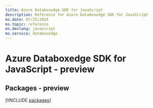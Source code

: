 ```yaml
---
title: Azure Databoxedge SDK for JavaScript
description: Reference for Azure Databoxedge SDK for JavaScript
ms.date: 07/25/2024
ms.topic: reference
ms.devlang: javascript
ms.service: databoxedge
---
```

# Azure Databoxedge SDK for JavaScript - preview
## Packages - preview
[!INCLUDE [packages](databoxedge-index.md)]